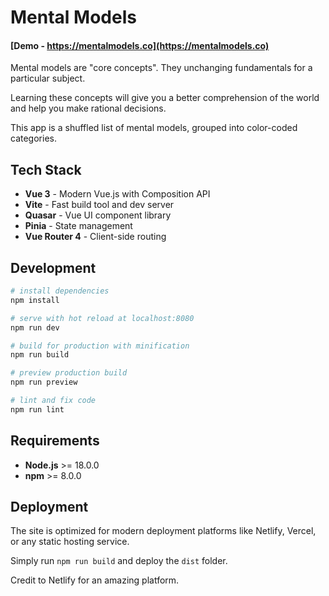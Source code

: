 # Mental Models

#### [Demo - https://mentalmodels.co](https://mentalmodels.co)

Mental models are "core concepts". They unchanging fundamentals for a particular subject.

Learning these concepts will give you a better comprehension of the world and help you make rational decisions.

This app is a shuffled list of mental models, grouped into color-coded categories.

## Tech Stack

- **Vue 3** - Modern Vue.js with Composition API
- **Vite** - Fast build tool and dev server
- **Quasar** - Vue UI component library
- **Pinia** - State management
- **Vue Router 4** - Client-side routing

## Development

``` bash
# install dependencies
npm install

# serve with hot reload at localhost:8080
npm run dev

# build for production with minification
npm run build

# preview production build
npm run preview

# lint and fix code
npm run lint
```

## Requirements

- **Node.js** >= 18.0.0
- **npm** >= 8.0.0

## Deployment

The site is optimized for modern deployment platforms like Netlify, Vercel, or any static hosting service.

Simply run `npm run build` and deploy the `dist` folder.

Credit to Netlify for an amazing platform.